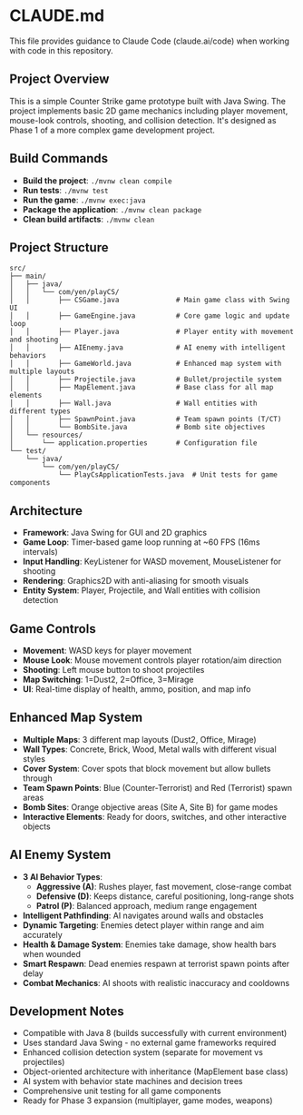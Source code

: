 # CLAUDE.md

This file provides guidance to Claude Code (claude.ai/code) when working with code in this repository.

## Project Overview

This is a simple Counter Strike game prototype built with Java Swing. The project implements basic 2D game mechanics including player movement, mouse-look controls, shooting, and collision detection. It's designed as Phase 1 of a more complex game development project.

## Build Commands

- **Build the project**: `./mvnw clean compile`
- **Run tests**: `./mvnw test`
- **Run the game**: `./mvnw exec:java`
- **Package the application**: `./mvnw clean package`
- **Clean build artifacts**: `./mvnw clean`

## Project Structure

```
src/
├── main/
│   ├── java/
│   │   └── com/yen/playCS/
│   │       ├── CSGame.java              # Main game class with Swing UI
│   │       ├── GameEngine.java          # Core game logic and update loop
│   │       ├── Player.java              # Player entity with movement and shooting
│   │       ├── AIEnemy.java             # AI enemy with intelligent behaviors
│   │       ├── GameWorld.java           # Enhanced map system with multiple layouts
│   │       ├── Projectile.java          # Bullet/projectile system
│   │       ├── MapElement.java          # Base class for all map elements
│   │       ├── Wall.java                # Wall entities with different types
│   │       ├── SpawnPoint.java          # Team spawn points (T/CT)
│   │       └── BombSite.java            # Bomb site objectives
│   └── resources/
│       └── application.properties       # Configuration file
└── test/
    └── java/
        └── com/yen/playCS/
            └── PlayCsApplicationTests.java  # Unit tests for game components
```

## Architecture

- **Framework**: Java Swing for GUI and 2D graphics
- **Game Loop**: Timer-based game loop running at ~60 FPS (16ms intervals)
- **Input Handling**: KeyListener for WASD movement, MouseListener for shooting
- **Rendering**: Graphics2D with anti-aliasing for smooth visuals
- **Entity System**: Player, Projectile, and Wall entities with collision detection

## Game Controls

- **Movement**: WASD keys for player movement
- **Mouse Look**: Mouse movement controls player rotation/aim direction
- **Shooting**: Left mouse button to shoot projectiles
- **Map Switching**: 1=Dust2, 2=Office, 3=Mirage
- **UI**: Real-time display of health, ammo, position, and map info

## Enhanced Map System

- **Multiple Maps**: 3 different map layouts (Dust2, Office, Mirage)
- **Wall Types**: Concrete, Brick, Wood, Metal walls with different visual styles
- **Cover System**: Cover spots that block movement but allow bullets through
- **Team Spawn Points**: Blue (Counter-Terrorist) and Red (Terrorist) spawn areas
- **Bomb Sites**: Orange objective areas (Site A, Site B) for game modes
- **Interactive Elements**: Ready for doors, switches, and other interactive objects

## AI Enemy System

- **3 AI Behavior Types**: 
  - **Aggressive (A)**: Rushes player, fast movement, close-range combat
  - **Defensive (D)**: Keeps distance, careful positioning, long-range shots
  - **Patrol (P)**: Balanced approach, medium range engagement
- **Intelligent Pathfinding**: AI navigates around walls and obstacles
- **Dynamic Targeting**: Enemies detect player within range and aim accurately
- **Health & Damage System**: Enemies take damage, show health bars when wounded
- **Smart Respawn**: Dead enemies respawn at terrorist spawn points after delay
- **Combat Mechanics**: AI shoots with realistic inaccuracy and cooldowns

## Development Notes

- Compatible with Java 8 (builds successfully with current environment)  
- Uses standard Java Swing - no external game frameworks required
- Enhanced collision detection system (separate for movement vs projectiles)
- Object-oriented architecture with inheritance (MapElement base class)
- AI system with behavior state machines and decision trees
- Comprehensive unit testing for all game components
- Ready for Phase 3 expansion (multiplayer, game modes, weapons)